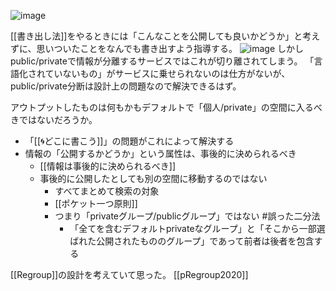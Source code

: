 
![image](https://gyazo.com/dddfcdd9d1c94ddc9aa1f28acac3bc85/thumb/1000)

[[書き出し法]]をやるときには「こんなことを公開しても良いかどうか」と考えずに、思いついたことをなんでも書き出すよう指導する。
![image](https://gyazo.com/33f535d056d023797f70e7adf4e06906/thumb/1000)
しかしpublic/privateで情報が分離するサービスではこれが切り離されてしまう。
「言語化されていないもの」がサービスに乗せられないのは仕方がないが、public/private分断は設計上の問題なので解決できるはず。

アウトプットしたものは何もかもデフォルトで「個人/private」の空間に入るべきではないだろうか。
- 「[[🌀どこに書こう]]」の問題がこれによって解決する
- 情報の「公開するかどうか」という属性は、事後的に決められるべき
    - [[情報は事後的に決められるべき]]
    - 事後的に公開したとしても別の空間に移動するのではない
        - すべてまとめて検索の対象
        - [[ポケット一つ原則]]
        - つまり「privateグループ/publicグループ」ではない #誤った二分法
            - 「全てを含むデフォルトprivateなグループ」と「そこから一部選ばれた公開されたもののグループ」であって前者は後者を包含する

[[Regroup]]の設計を考えていて思った。
[[pRegroup2020]]
